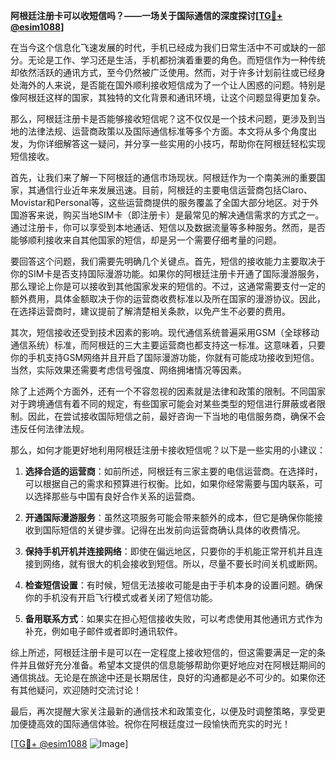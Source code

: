 **阿根廷注册卡可以收短信吗？——一场关于国际通信的深度探讨[[TG💪+ @esim1088](https://t.me/s/esim1088)]**

在当今这个信息化飞速发展的时代，手机已经成为我们日常生活中不可或缺的一部分。无论是工作、学习还是生活，手机都扮演着重要的角色。而短信作为一种传统却依然活跃的通讯方式，至今仍然被广泛使用。然而，对于许多计划前往或已经身处海外的人来说，是否能在国外顺利接收短信成为了一个让人困惑的问题。特别是像阿根廷这样的国家，其独特的文化背景和通讯环境，让这个问题显得更加复杂。

那么，阿根廷注册卡是否能够接收短信呢？这不仅仅是一个技术问题，更涉及到当地的法律法规、运营商政策以及国际通信标准等多个方面。本文将从多个角度出发，为你详细解答这一疑问，并分享一些实用的小技巧，帮助你在阿根廷轻松实现短信接收。

首先，让我们来了解一下阿根廷的通信市场现状。阿根廷作为一个南美洲的重要国家，其通信行业近年来发展迅速。目前，阿根廷的主要电信运营商包括Claro、Movistar和Personal等，这些运营商提供的服务覆盖了全国大部分地区。对于外国游客来说，购买当地SIM卡（即注册卡）是最常见的解决通信需求的方式之一。通过注册卡，你可以享受到本地通话、短信以及数据流量等多种服务。然而，是否能够顺利接收来自其他国家的短信，却是另一个需要仔细考量的问题。

要回答这个问题，我们需要先明确几个关键点。首先，短信的接收能力主要取决于你的SIM卡是否支持国际漫游功能。如果你的阿根廷注册卡开通了国际漫游服务，那么理论上你是可以接收到其他国家发来的短信的。不过，这通常需要支付一定的额外费用，具体金额取决于你的运营商收费标准以及所在国家的漫游协议。因此，在选择运营商时，建议提前了解清楚相关条款，以免产生不必要的费用。

其次，短信接收还受到技术因素的影响。现代通信系统普遍采用GSM（全球移动通信系统）标准，而阿根廷的三大主要运营商也都支持这一标准。这意味着，只要你的手机支持GSM网络并且开启了国际漫游功能，你就有可能成功接收到短信。当然，实际效果还需要考虑信号强度、网络拥堵情况等因素。

除了上述两个方面外，还有一个不容忽视的因素就是法律和政策的限制。不同国家对于跨境通信有着不同的规定，有些国家可能会对某些类型的短信进行屏蔽或者限制。因此，在尝试接收国际短信之前，最好咨询一下当地的电信服务商，确保不会违反任何法律法规。

那么，如何才能更好地利用阿根廷注册卡接收短信呢？以下是一些实用的小建议：

1. **选择合适的运营商**：如前所述，阿根廷有三家主要的电信运营商。在选择时，可以根据自己的需求和预算进行权衡。比如，如果你经常需要与国内联系，可以选择那些与中国有良好合作关系的运营商。

2. **开通国际漫游服务**：虽然这项服务可能会带来额外的成本，但它是确保你能接收到国际短信的关键步骤。记得在出发前向运营商确认具体的收费情况。

3. **保持手机开机并连接网络**：即使在偏远地区，只要你的手机能正常开机并且连接到网络，就有很大的机会接收到短信。所以，尽量不要长时间关机或断网。

4. **检查短信设置**：有时候，短信无法接收可能是由于手机本身的设置问题。确保你的手机没有开启飞行模式或者关闭了短信功能。

5. **备用联系方式**：如果实在担心短信接收失败，可以考虑使用其他通讯方式作为补充，例如电子邮件或者即时通讯软件。

综上所述，阿根廷注册卡是可以在一定程度上接收短信的，但这需要满足一定的条件并且做好充分准备。希望本文提供的信息能够帮助你更好地应对在阿根廷期间的通信挑战。无论是在旅途中还是长期居住，良好的沟通都是必不可少的。如果你还有其他疑问，欢迎随时交流讨论！

最后，再次提醒大家关注最新的通信技术和政策变化，以便及时调整策略，享受更加便捷高效的国际通信体验。祝你在阿根廷度过一段愉快而充实的时光！

[[TG💪+ @esim1088](https://t.me/s/esim1088) ![Image](https://i.postimg.cc/4NQfJmqS/Snipaste-2025-05-13-00-14-12.png)]
